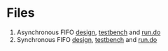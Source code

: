 # Files
1. Asynchronous FIFO [design](fifo_async/fifo_async.v), [testbench](fifo_async/tb_fifo_async.v) and [run.do](fifo_async/run.do)
2. Synchronous FIFO [design](fifo_sync/fifo_sync.v), [testbench](fifo_sync/tb_fifo_sync.v) and [run.do](fifo_sync/run.do)

